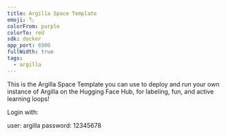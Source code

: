 ```yaml
---
title: Argilla Space Template
emoji: 🏷️
colorFrom: purple
colorTo: red
sdk: docker
app_port: 6900
fullWidth: true
tags:
  - argilla
---
```


This is the Argilla Space Template you can use to deploy and run your own instance of Argilla on the Hugging Face Hub, for labeling, fun, and active learning loops!

Login with:

user: argilla
password: 12345678